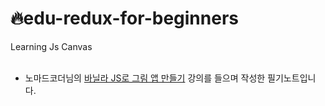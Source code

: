 # 🔥edu-redux-for-beginners
Learning Js Canvas
<br/><br/>
* 노마드코더님의 [바닐라 JS로 그림 앱 만들기](https://nomadcoders.co/javascript-for-beginners-2) 강의를 들으며 작성한 필기노트입니다.
<br/><br/><br/><br/>

